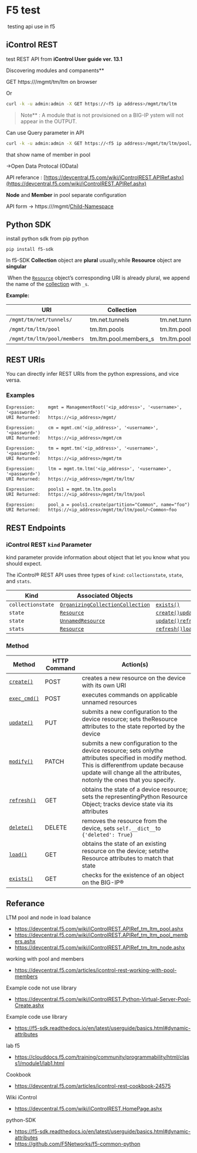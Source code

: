 # F5 test

​	testing api use in f5

## iControl REST

test REST API from **iControl User guide ver. 13.1** 

Discovering modules and companents**

GET https://<f5 ip address>/mgmt/tm/ltm on browser

Or

```bash
curl -k -u admin:admin -X GET https://<f5 ip address>/mgmt/tm/ltm
```

> Note** : A module that is not provisioned on a BIG-IP ystem will not appear in the OUTPUT.



Can use Query parameter in API

```bash
curl -k -u admin:admin -X GET https://<f5 ip address>/mgmt/tm/ltm/pool/?$select=name
```

that show name of member in pool

->Open Data Protocal (OData)

API referance : [https://devcentral.f5.com/wiki/iControlREST.APIRef.ashx](https://devcentral.f5.com/wiki/iControlREST.APIRef.ashx)

**Node** and **Member** in pool separate configuration



API form -> https://<management-ip>/mgmt/[Child-Namespace](https://devcentral.f5.com/wiki/iControlREST.APIRef.ashx)





## Python SDK

install python sdk from pip python

```
pip install f5-sdk
```

In f5-SDK **Collection** object are **plural** usually,while **Resource** object are **singular**

​	When the [`Resource`](https://f5-sdk.readthedocs.io/en/latest/apidoc/f5.bigip.html#f5.bigip.resource.Resource) object’s corresponding URI is already plural, we append the name of the [collection](https://f5-sdk.readthedocs.io/en/latest/userguide/endpoints/collection.html#collection-section) with `_s`.

**Example:**

| URI                         | Collection            | Resource                      |
| --------------------------- | --------------------- | ----------------------------- |
| `/mgmt/tm/net/tunnels/`     | tm.net.tunnels        | tm.net.tunnels.tunnel         |
| `/mgmt/tm/ltm/pool`         | tm.ltm.pools          | tm.ltm.pools.pool             |
| `/mgmt/tm/ltm/pool/members` | tm.ltm.pool.members_s | tm.ltm.pool.members_s.members |

## REST URIs

You can directly infer REST URIs from the python expressions, and vice versa.

### Examples

```
Expression:     mgmt = ManagementRoot('<ip_address>', '<username>', '<password>')
URI Returned:   https://<ip_address>/mgmt/
```

```
Expression:     cm = mgmt.cm('<ip_address>', '<username>', '<password>')
URI Returned:   https://<ip_address>/mgmt/cm
```

```
Expression:     tm = mgmt.tm('<ip_address>', '<username>', '<password>')
URI Returned:   https://<ip_address>/mgmt/tm
```

```
Expression:     ltm = mgmt.tm.ltm('<ip_address>', '<username>', '<password>')
URI Returned:   https://<ip_address>/mgmt/tm/ltm/
```

```
Expression:     pools1 = mgmt.tm.ltm.pools
URI Returned:   https://<ip_address>/mgmt/tm/ltm/pool
```

```
Expression:     pool_a = pools1.create(partition="Common", name="foo")
URI Returned:   https://<ip_address>/mgmt/tm/ltm/pool/~Common~foo
```

## REST Endpoints

### iControl REST `kind` Parameter

kind parameter provide information about object that let you know what you should expect.

The iControl® REST API uses three types of `kind`: `collectionstate`, `state`, and `stats`.

| Kind              | Associated Objects                                           | Methods                                                      |
| ----------------- | ------------------------------------------------------------ | ------------------------------------------------------------ |
| `collectionstate` | [`OrganizingCollection`](https://f5-sdk.readthedocs.io/en/latest/apidoc/f5.bigip.html#f5.bigip.resource.OrganizingCollection)[`Collection`](https://f5-sdk.readthedocs.io/en/latest/apidoc/f5.bigip.html#f5.bigip.resource.Collection) | [`exists()`](https://f5-sdk.readthedocs.io/en/latest/apidoc/f5.bigip.html#f5.bigip.resource.Resource.exists) |
| `state`           | [`Resource`](https://f5-sdk.readthedocs.io/en/latest/apidoc/f5.bigip.html#f5.bigip.resource.Resource) | [`create()`](https://f5-sdk.readthedocs.io/en/latest/apidoc/f5.bigip.html#f5.bigip.resource.Resource.create)[`update()`](https://f5-sdk.readthedocs.io/en/latest/apidoc/f5.bigip.html#f5.bigip.resource.Resource.update)[`refresh()`](https://f5-sdk.readthedocs.io/en/latest/apidoc/f5.bigip.html#f5.bigip.resource.Resource.refresh)[`delete()`](https://f5-sdk.readthedocs.io/en/latest/apidoc/f5.bigip.html#f5.bigip.resource.Resource.delete)[`load()`](https://f5-sdk.readthedocs.io/en/latest/apidoc/f5.bigip.html#f5.bigip.resource.Resource.load)[`exists()`](https://f5-sdk.readthedocs.io/en/latest/apidoc/f5.bigip.html#f5.bigip.resource.Resource.exists) |
| `state`           | [`UnnamedResource`](https://f5-sdk.readthedocs.io/en/latest/apidoc/f5.bigip.html#f5.bigip.resource.UnnamedResource) | [`update()`](https://f5-sdk.readthedocs.io/en/latest/apidoc/f5.bigip.html#f5.bigip.resource.Resource.update)[`refresh()`](https://f5-sdk.readthedocs.io/en/latest/apidoc/f5.bigip.html#f5.bigip.resource.Resource.refresh)[`load()`](https://f5-sdk.readthedocs.io/en/latest/apidoc/f5.bigip.html#f5.bigip.resource.Resource.load)[`exists()`](https://f5-sdk.readthedocs.io/en/latest/apidoc/f5.bigip.html#f5.bigip.resource.Resource.exists) |
| `stats`           | [`Resource`](https://f5-sdk.readthedocs.io/en/latest/apidoc/f5.bigip.html#f5.bigip.resource.Resource) | [`refresh()`](https://f5-sdk.readthedocs.io/en/latest/apidoc/f5.bigip.html#f5.bigip.resource.Resource.refresh)[`load()`](https://f5-sdk.readthedocs.io/en/latest/apidoc/f5.bigip.html#f5.bigip.resource.Resource.load)[`exists()`](https://f5-sdk.readthedocs.io/en/latest/apidoc/f5.bigip.html#f5.bigip.resource.Resource.exists) |

### Method

| Method                                                       | HTTP Command | Action(s)                                                    |
| ------------------------------------------------------------ | ------------ | ------------------------------------------------------------ |
| [`create()`](https://f5-sdk.readthedocs.io/en/latest/apidoc/f5.bigip.html#f5.bigip.resource.Resource.create) | POST         | creates a new resource on the device with its own URI        |
| [`exec_cmd()`](https://f5-sdk.readthedocs.io/en/latest/apidoc/f5.bigip.html#f5.bigip.mixins.CommandExecutionMixin.exec_cmd) | POST         | executes commands on applicable unnamed resources            |
| [`update()`](https://f5-sdk.readthedocs.io/en/latest/apidoc/f5.bigip.html#f5.bigip.resource.Resource.update) | PUT          | submits a new configuration to the device resource; sets theResource attributes to the state reported by the device |
| [`modify()`](https://f5-sdk.readthedocs.io/en/latest/apidoc/f5.bigip.html#f5.bigip.resource.ResourceBase.modify) | PATCH        | submits a new configuration to the device resource; sets onlythe attributes specified in modify method. This is differentfrom update because update will change all the attributes, notonly the ones that you specify. |
| [`refresh()`](https://f5-sdk.readthedocs.io/en/latest/apidoc/f5.bigip.html#f5.bigip.resource.Resource.refresh) | GET          | obtains the state of a device resource; sets the representingPython Resource Object; tracks device state via its attributes |
| [`delete()`](https://f5-sdk.readthedocs.io/en/latest/apidoc/f5.bigip.html#f5.bigip.resource.Resource.delete) | DELETE       | removes the resource from the device, sets `self.__dict__`to `{'deleted': True}` |
| [`load()`](https://f5-sdk.readthedocs.io/en/latest/apidoc/f5.bigip.html#f5.bigip.resource.Resource.load) | GET          | obtains the state of an existing resource on the device; setsthe Resource attributes to match that state |
| [`exists()`](https://f5-sdk.readthedocs.io/en/latest/apidoc/f5.bigip.html#f5.bigip.resource.Resource.exists) | GET          | checks for the existence of an object on the BIG-IP®         |



## Referance

LTM pool and node in load balance

- https://devcentral.f5.com/wiki/iControlREST.APIRef_tm_ltm_pool.ashx
- https://devcentral.f5.com/wiki/iControlREST.APIRef_tm_ltm_pool_members.ashx
- https://devcentral.f5.com/wiki/iControlREST.APIRef_tm_ltm_node.ashx

working with pool and members

- https://devcentral.f5.com/articles/icontrol-rest-working-with-pool-members

Example code not use library

- https://devcentral.f5.com/wiki/iControlREST.Python-Virtual-Server-Pool-Create.ashx

Example code use library

- https://f5-sdk.readthedocs.io/en/latest/userguide/basics.html#dynamic-attributes

lab f5

- https://clouddocs.f5.com/training/community/programmability/html/class1/module1/lab1.html

Cookbook

- https://devcentral.f5.com/articles/icontrol-rest-cookbook-24575

Wiki iControl

- https://devcentral.f5.com/wiki/iControlREST.HomePage.ashx

python-SDK

- https://f5-sdk.readthedocs.io/en/latest/userguide/basics.html#dynamic-attributes
- https://github.com/F5Networks/f5-common-python

